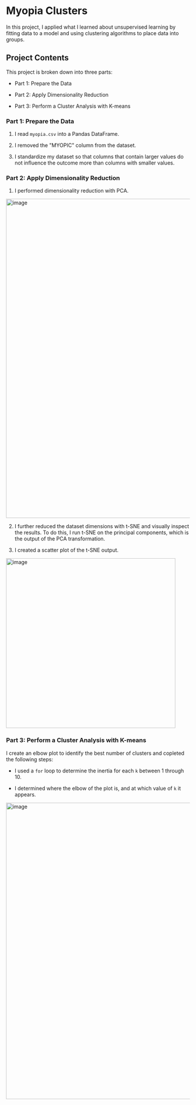 # Myopia Clusters

In this project, I applied what I learned about unsupervised learning by fitting data to a model and using clustering algorithms to place data into groups. 


## Project Contents

This project is broken down into three parts: 

* Part 1: Prepare the Data

* Part 2: Apply Dimensionality Reduction 

* Part 3: Perform a Cluster Analysis with K-means


### Part 1: Prepare the Data

1. I read `myopia.csv` into a Pandas DataFrame.

2. I removed the "MYOPIC" column from the dataset.

3. I standardize my dataset so that columns that contain larger values do not influence the outcome more than columns with smaller values.

### Part 2: Apply Dimensionality Reduction

1. I performed dimensionality reduction with PCA. 

<img width="872" alt="image" src="https://user-images.githubusercontent.com/85926823/195662853-1e178c07-e560-437e-80a7-5a5521876417.png">



2. I further reduced the dataset dimensions with t-SNE and visually inspect the results. To do this, I run t-SNE on the principal components, which is the output of the PCA transformation. 

3. I created a scatter plot of the t-SNE output.

<img width="464" alt="image" src="https://user-images.githubusercontent.com/85926823/195663023-916b514b-1cf9-42af-b0db-ec9a394367cb.png">


### Part 3: Perform a Cluster Analysis with K-means

I create an elbow plot to identify the best number of clusters and copleted the following steps:

* I used a `for` loop to determine the inertia for each `k` between 1 through 10. 

* I determined where the elbow of the plot is, and at which value of `k` it appears.

<img width="810" alt="image" src="https://user-images.githubusercontent.com/85926823/195663141-406b83a2-e90b-49d4-ba94-35fc3916607c.png">




